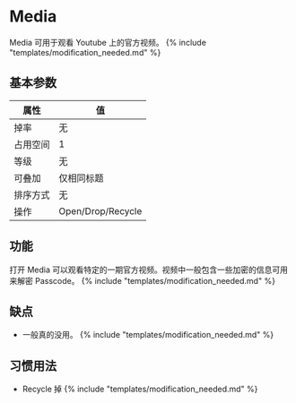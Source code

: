 # Media

Media 可用于观看 Youtube 上的官方视频。
{% include "templates/modification_needed.md" %}

## 基本参数

| 属性 | 值 |
|-|-|
| 掉率 | 无 |
| 占用空间 | 1 |
| 等级 | 无 |
| 可叠加 | 仅相同标题 |
| 排序方式 | 无 |
| 操作 | Open/Drop/Recycle |

## 功能

打开 Media 可以观看特定的一期官方视频。视频中一般包含一些加密的信息可用来解密 Passcode。
{% include "templates/modification_needed.md" %}

## 缺点

 * 一般真的没用。
 {% include "templates/modification_needed.md" %}

## 习惯用法

 * Recycle 掉
 {% include "templates/modification_needed.md" %}
